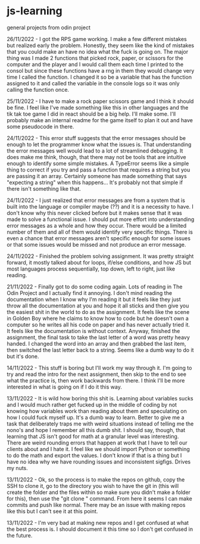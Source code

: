 # js-learning
general projects from odin project

26/11/2022 - I got the RPS game working. I make a few different mistakes but realized early the problem. Honestly, they seem like the kind of mistakes that you could make an have no idea what the fuck is going on. The major thing was I made 2 functions that picked rock, paper, or scissors for the computer and the player and I would call them each time I printed to the consol but since these functions have a rng in them they would change very time I called the function. I changed it so be a variable that has the function assigned to it and called the variable in the console logs so it was only calling the function once.

25/11/2022 - I have to make a rock paper scissors game and I think it should be fine. I feel like I've made something like this in other languages and the tik tak toe game I did in react should be a big help. I'll make some. I'll probably make an internal readme for the game itself to plan it out and have some pseudocode in there.

24/11/2022 - This error stuff suggests that the error messages should be enough to let the programmer know what the issues is. That understanding the error messages well would lead to a lot of streamlined debugging. It does make me think, though, that there may not be tools that are intuitive enough to identify some simple mistakes. A TypeError seems like a simple thing to correct if you try and pass a function that requires a string but you are passing it an array. Certainly someone has made something that says "expecting a string" when this happens... It's probably not that simple if there isn't something like that.

24/11/2022 - I just realized that error messages are from a system that is built into the language or compiler maybe (??) and it is a necessity to have. I don't know why this never clicked before but it makes sense that it was made to solve a functional issue. I should put more effort into understanding error messages as a whole and how they occur. There would be a limited number of them and all of them would identify very specific things. There is even a chance that error messages aren't specific enough for some issues or that some issues would be missed and not produce an error message.

24/11/2022 - Finished the problem solving assignment. It was pretty straight forward, it mostly talked about for loops, if/else conditions, and how JS but most languages process sequentially, top down, left to right, just like reading.

21/11/2022 - Finally got to do some coding again. Lots of reading in The Odin Project and I actually find it annoying. I don't mind reading the documentation when I know why I'm reading it but it feels like they just throw all the documentation at you and hope it all sticks and then give you the easiest shit in the world to do as the assignment. It feels like the scene in Golden Boy where he claims to know how to code but he doesn't own a computer so he writes all his code on paper and has never actually tried it. It feels like the documentation is without context. Anyway, finished the assignment, the final task to take the last letter of a word was pretty heavy handed. I changed the word into an array and then grabbed the last item, then switched the last letter back to a string. Seems like a dumb way to do it but it's done. 

14/11/2022 - This stuff is boring but I'll work my way through it. I'm going to try and read the intro for the next assignment, then skip to the end to see what the practice is, then work backwards from there. I think I'll be more interested in what is going on if I do it this way.

13/11/2022 - It is wild how boring this shit is. Learning about variables sucks and I would much rather get fucked up in the middle of coding by not knowing how variables work than reading about them and speculating on how I could fuck myself up. It's a dumb way to learn. Better to give me a task that deliberately traps me with weird situations instead of telling me the nono's and hope I remember all this dumb shit. I should say, though, that learning that JS isn't good for math at a granular level was interesting. There are weird rounding errors that happen at work that I have to tell our clients about and I hate it. I feel like we should import Python or something to do the math and export the values. I don't know if that is a thing but I have no idea why we have rounding issues and inconsistent sigfigs. Drives my nuts.

13/11/2022 - Ok, so the process is to make the repos on github, copy the SSH to clone it, go to the directory you wish to have the git in (this will create the folder and the files within so make sure you didn't make a folder for this), then use the "git clone <SSH>" command. From here it seems I can make commits and push like normal. There may be an issue with making repos like this but I can't see it at this point.

13/11/2022 - I'm very bad at making new repos and I get confused at what the best process is. I should document it this time so I don't get confused in the future.